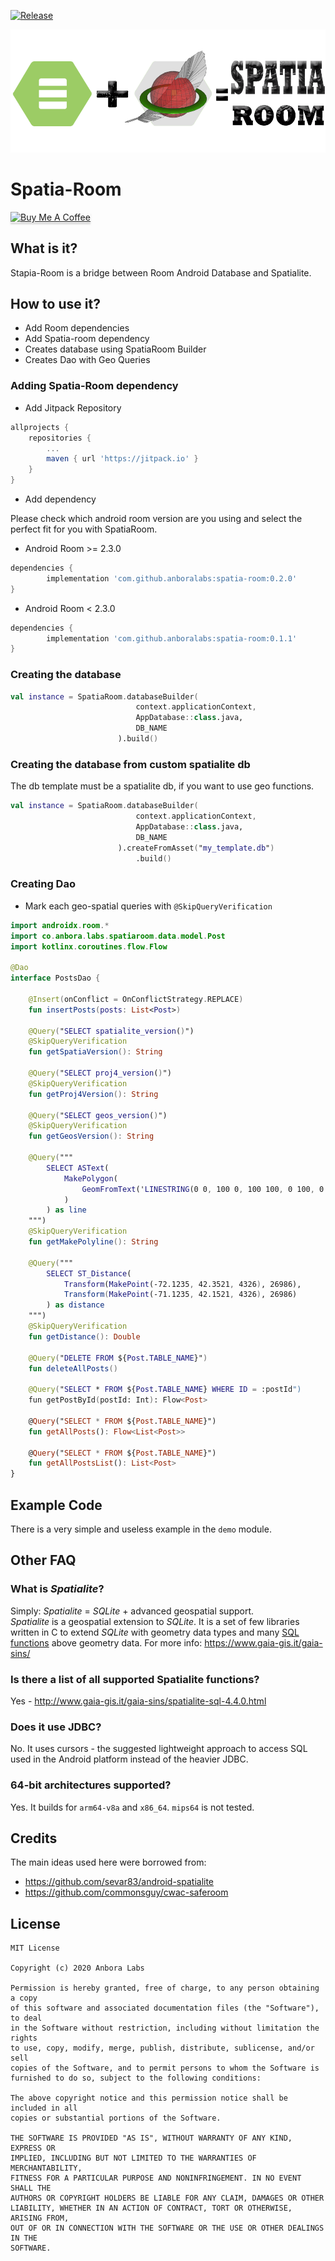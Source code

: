 [![Release](https://jitpack.io/v/anboralabs/spatia-room.svg)](https://jitpack.io/#anboralabs/spatia-room)

![Spatia Logo](/resources/logo.png)

# Spatia-Room

<a href="https://www.buymeacoffee.com/dalgarins" target="_blank"><img src="https://www.buymeacoffee.com/assets/img/custom_images/orange_img.png" alt="Buy Me A Coffee" style="height: 41px !important;width: 174px !important;box-shadow: 0px 3px 2px 0px rgba(190, 190, 190, 0.5) !important;-webkit-box-shadow: 0px 3px 2px 0px rgba(190, 190, 190, 0.5) !important;" ></a>

## What is it?

Stapia-Room is a bridge between Room Android Database and Spatialite.

## How to use it?

- Add Room dependencies
- Add Spatia-room dependency
- Creates database using SpatiaRoom Builder
- Creates Dao with Geo Queries

### Adding Spatia-Room dependency

- Add Jitpack Repository

```gradle
allprojects {
    repositories {
        ...
        maven { url 'https://jitpack.io' }
    }
}
```

- Add dependency

Please check which android room version are you using and select the perfect fit for you with SpatiaRoom.

- Android Room >= 2.3.0
```gradle
dependencies {
        implementation 'com.github.anboralabs:spatia-room:0.2.0'
}
```

- Android Room < 2.3.0
```gradle
dependencies {
        implementation 'com.github.anboralabs:spatia-room:0.1.1'
}
```

### Creating the database

```kotlin
val instance = SpatiaRoom.databaseBuilder(
                            context.applicationContext,
                            AppDatabase::class.java,
                            DB_NAME
                        ).build()
```

### Creating the database from custom spatialite db

The db template must be a spatialite db, if you want to use geo functions.

```kotlin
val instance = SpatiaRoom.databaseBuilder(
                            context.applicationContext,
                            AppDatabase::class.java,
                            DB_NAME
                        ).createFromAsset("my_template.db")
                            .build()
```

### Creating Dao

- Mark each geo-spatial queries with `@SkipQueryVerification`

```kotlin
import androidx.room.*
import co.anbora.labs.spatiaroom.data.model.Post
import kotlinx.coroutines.flow.Flow

@Dao
interface PostsDao {

    @Insert(onConflict = OnConflictStrategy.REPLACE)
    fun insertPosts(posts: List<Post>)

    @Query("SELECT spatialite_version()")
    @SkipQueryVerification
    fun getSpatiaVersion(): String

    @Query("SELECT proj4_version()")
    @SkipQueryVerification
    fun getProj4Version(): String

    @Query("SELECT geos_version()")
    @SkipQueryVerification
    fun getGeosVersion(): String

    @Query("""
        SELECT ASText(
            MakePolygon(
                GeomFromText('LINESTRING(0 0, 100 0, 100 100, 0 100, 0 0)')
            )
        ) as line
    """)
    @SkipQueryVerification
    fun getMakePolyline(): String

    @Query("""
        SELECT ST_Distance(
            Transform(MakePoint(-72.1235, 42.3521, 4326), 26986),
            Transform(MakePoint(-71.1235, 42.1521, 4326), 26986)
        ) as distance
    """)
    @SkipQueryVerification
    fun getDistance(): Double

    @Query("DELETE FROM ${Post.TABLE_NAME}")
    fun deleteAllPosts()

    @Query("SELECT * FROM ${Post.TABLE_NAME} WHERE ID = :postId")
    fun getPostById(postId: Int): Flow<Post>

    @Query("SELECT * FROM ${Post.TABLE_NAME}")
    fun getAllPosts(): Flow<List<Post>>

    @Query("SELECT * FROM ${Post.TABLE_NAME}")
    fun getAllPostsList(): List<Post>
}
```

## Example Code

There is a very simple and useless example in the `demo` module.

## Other FAQ

### What is _Spatialite_?

Simply: _Spatialite_ = _SQLite_ + advanced geospatial support.<br> _Spatialite_
is a geospatial extension to _SQLite_. It is a set of few libraries written in C
to extend _SQLite_ with geometry data types and many
[SQL functions](http://www.gaia-gis.it/gaia-sins/spatialite-sql-4.3.0.html)
above geometry data. For more info: https://www.gaia-gis.it/gaia-sins/

### Is there a list of all supported Spatialite functions?

Yes - http://www.gaia-gis.it/gaia-sins/spatialite-sql-4.4.0.html

### Does it use JDBC?

No. It uses cursors - the suggested lightweight approach to access SQL used in
the Android platform instead of the heavier JDBC.

### 64-bit architectures supported?

Yes. It builds for `arm64-v8a` and `x86_64`. `mips64` is not tested.

## Credits

The main ideas used here were borrowed from:

- https://github.com/sevar83/android-spatialite
- https://github.com/commonsguy/cwac-saferoom

## License

```
MIT License

Copyright (c) 2020 Anbora Labs

Permission is hereby granted, free of charge, to any person obtaining a copy
of this software and associated documentation files (the "Software"), to deal
in the Software without restriction, including without limitation the rights
to use, copy, modify, merge, publish, distribute, sublicense, and/or sell
copies of the Software, and to permit persons to whom the Software is
furnished to do so, subject to the following conditions:

The above copyright notice and this permission notice shall be included in all
copies or substantial portions of the Software.

THE SOFTWARE IS PROVIDED "AS IS", WITHOUT WARRANTY OF ANY KIND, EXPRESS OR
IMPLIED, INCLUDING BUT NOT LIMITED TO THE WARRANTIES OF MERCHANTABILITY,
FITNESS FOR A PARTICULAR PURPOSE AND NONINFRINGEMENT. IN NO EVENT SHALL THE
AUTHORS OR COPYRIGHT HOLDERS BE LIABLE FOR ANY CLAIM, DAMAGES OR OTHER
LIABILITY, WHETHER IN AN ACTION OF CONTRACT, TORT OR OTHERWISE, ARISING FROM,
OUT OF OR IN CONNECTION WITH THE SOFTWARE OR THE USE OR OTHER DEALINGS IN THE
SOFTWARE.
```
